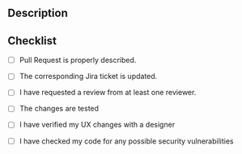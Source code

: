 ## Description

## Checklist
- [ ] Pull Request is properly described.
- [ ] The corresponding Jira ticket is updated.
- [ ] I have requested a review from at least one reviewer.
- [ ] The changes are tested
- [ ] I have verified my UX changes with a designer
- [ ] I have checked my code for any possible security vulnerabilities

 
